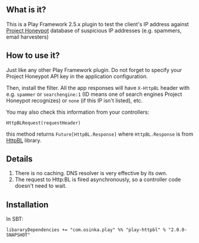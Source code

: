 ## What is it?

This is a Play Framework 2.5.x plugin to test the client's IP address
against [Project Honeypot](http://www.projecthoneypot.org/) database of
suspicious IP addresses (e.g. spammers, email harvesters)

## How to use it?

Just like any other Play Framework plugin. Do not
forget to specify your Project Honeypot API key in the application configuration.

Then, install the filter. All the app responses will have `X-HttpBL` header with e.g. `spammer` or
`searchengine:1` (ID means one of search engines Project Honeypot recognizes)
or `none` (if this IP isn't listed), etc.

You may also check this information from your controllers:

```
HttpBLRequest(requestHeader)
```

this method returns `Future[HttpBL.Response]` where `HttpBL.Response` is
from [HttpBL](https://github.com/osinka/httpbl) library.

## Details

1. There is no caching. DNS resolver is very effective by its own.
2. The request to Http:BL is fired asynchronously, so a controller
   code doesn't need to wait.

## Installation

In SBT:

```
libararyDependencies += "com.osinka.play" %% "play-httpbl" % "2.0.0-SNAPSHOT"
```
